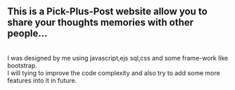 ## This is a Pick-Plus-Post website allow you to share your thoughts memories with other people...
<br>
I was designed by me using javascript,ejs sql,css and some frame-work like bootstrap.
<br>
I will tying to improve the code complexity and also try to add some more features into it in future.
<br>